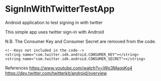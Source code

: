 # SignInWithTwitterTestApp
Android application to test signing in with twitter

This simple app uses twitter sign-in with Android

N.B. 
The Consumer Key and Consumer Secret are removed from the code. 

    <!--Keys not included in the code-->
    <string name="com.twitter.sdk.android.CONSUMER_KEY"></string>
    <string name="com.twitter.sdk.android.CONSUMER_SECRET"></string>

References
https://www.youtube.com/watch?v=jWo3MaqsKg4
https://dev.twitter.com/twitterkit/android/overview

